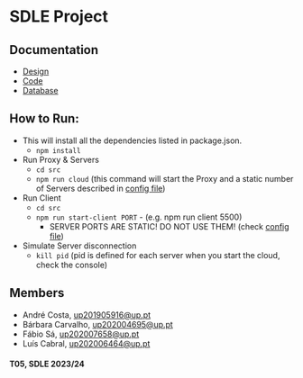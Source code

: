 # SDLE Project

## Documentation

- [Design](/docs/Report.md)
- [Code](/src/)
- [Database](./database/)

## How to Run:
- This will install all the dependencies listed in package.json.
    - ``npm install``
- Run Proxy & Servers
    - ``cd src``
    - ``npm run cloud`` (this command will start the Proxy and a static number of Servers described in [config file](./src/config.json))
- Run Client
    - ``cd src``
    - ``npm run start-client PORT`` - (e.g. npm run client 5500)
        - SERVER PORTS ARE STATIC! DO NOT USE THEM! (check [config file](./src/config.json))
- Simulate Server disconnection
    - ``kill pid`` (pid is defined for each server when you start the cloud, check the console)

## Members

- André Costa, up201905916@up.pt
- Bárbara Carvalho, up202004695@up.pt
- Fábio Sá, up202007658@up.pt
- Luís Cabral, up202006464@up.pt

#### T05, SDLE 2023/24